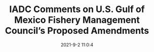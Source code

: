 ---
"title": "IADC Comments on U.S. Gulf of Mexico Fishery Management Council’s Proposed Amendments"
"date": "2021-9-2 11:0:4"
"feed_name": "IADC"
"feed_website": "https://www.iadc.org/"
"feed_rss": "https://www.iadc.org/feed/"
"link": "https://www.iadc.org/drillbits/iadc-comments-on-gulf-of-mexico-fishery-management-councils-proposed-amendments/"
"file": "_posts/-a2357157b5fe1820a40ccf52525d15f64f97fb63.md"
"accident": "0"
"drilling": "0"
---